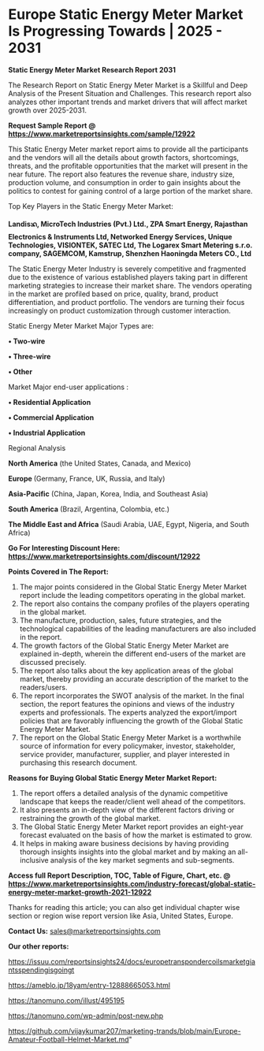 # Europe Static Energy Meter Market Is Progressing Towards | 2025 - 2031

<strong>Static Energy Meter Market Research Report 2031</strong>

The Research Report on Static Energy Meter Market is a Skillful and Deep Analysis of the Present Situation and Challenges. This research report also analyzes other important trends and market drivers that will affect market growth over 2025-2031.

<strong>Request Sample Report @ <a href=https://www.marketreportsinsights.com/sample/12922>https://www.marketreportsinsights.com/sample/12922</a></strong>

This Static Energy Meter market report aims to provide all the participants and the vendors will all the details about growth factors, shortcomings, threats, and the profitable opportunities that the market will present in the near future. The report also features the revenue share, industry size, production volume, and consumption in order to gain insights about the politics to contest for gaining control of a large portion of the market share.

Top Key Players in the Static Energy Meter Market:

<strong>Landisᬪ, MicroTech Industries (Pvt.) Ltd., ZPA Smart Energy, Rajasthan Electronics & Instruments Ltd, Networked Energy Services, Unique Technologies, VISIONTEK, SATEC Ltd, The Logarex Smart Metering s.r.o. company, SAGEMCOM, Kamstrup, Shenzhen Haoningda Meters CO., Ltd</strong>

The Static Energy Meter Industry is severely competitive and fragmented due to the existence of various established players taking part in different marketing strategies to increase their market share. The vendors operating in the market are profiled based on price, quality, brand, product differentiation, and product portfolio. The vendors are turning their focus increasingly on product customization through customer interaction.

Static Energy Meter Market Major Types are:

<strong>• Two-wire

• Three-wire

• Other</strong>

Market Major end-user applications :

<strong>• Residential Application

• Commercial Application

• Industrial Application</strong>

Regional Analysis

</u><strong><b>North America</b></strong> (the United States, Canada, and Mexico)

<strong><b>Europe </b></strong>(Germany, France, UK, Russia, and Italy)

<strong><b>Asia-Pacific</b></strong> (China, Japan, Korea, India, and Southeast Asia)

<strong><b>South America</b></strong> (Brazil, Argentina, Colombia, etc.)

<strong><b>The Middle East and Africa</b></strong> (Saudi Arabia, UAE, Egypt, Nigeria, and South Africa)

<strong>Go For Interesting Discount Here: <a href=https://www.marketreportsinsights.com/discount/12922>https://www.marketreportsinsights.com/discount/12922</a></strong>

<strong>Points Covered in The Report:</strong>
<ol>
  <li>The major points considered in the Global Static Energy Meter Market report include the leading competitors operating in the global market.</li>
  <li>The report also contains the company profiles of the players operating in the global market.</li>
  <li>The manufacture, production, sales, future strategies, and the technological capabilities of the leading manufacturers are also included in the report.</li>
  <li>The growth factors of the Global Static Energy Meter Market are explained in-depth, wherein the different end-users of the market are discussed precisely.</li>
  <li>The report also talks about the key application areas of the global market, thereby providing an accurate description of the market to the readers/users.</li>
  <li>The report incorporates the SWOT analysis of the market. In the final section, the report features the opinions and views of the industry experts and professionals. The experts analyzed the export/import policies that are favorably influencing the growth of the Global Static Energy Meter Market.</li>
  <li>The report on the Global Static Energy Meter Market is a worthwhile source of information for every policymaker, investor, stakeholder, service provider, manufacturer, supplier, and player interested in purchasing this research document.</li>
</ol>
<strong>Reasons for Buying Global Static Energy Meter Market Report:</strong>

<ol>
  <li>The report offers a detailed analysis of the dynamic competitive landscape that keeps the reader/client well ahead of the competitors.</li>
  <li>It also presents an in-depth view of the different factors driving or restraining the growth of the global market.</li>
  <li>The Global Static Energy Meter Market report provides an eight-year forecast evaluated on the basis of how the market is estimated to grow.</li>
  <li>It helps in making aware business decisions by having providing thorough insights insights into the global market and by making an all-inclusive analysis of the key market segments and sub-segments.</li>
</ol>
<strong>Access full Report Description, TOC, Table of Figure, Chart, etc. @ <a href=https://www.marketreportsinsights.com/industry-forecast/global-static-energy-meter-market-growth-2021-12922>https://www.marketreportsinsights.com/industry-forecast/global-static-energy-meter-market-growth-2021-12922</a></strong>


Thanks for reading this article; you can also get individual chapter wise section or region wise report version like Asia, United States, Europe.

<strong>Contact Us:</strong>
sales@marketreportsinsights.com

<strong>Our other reports:</strong>

<a href=https://issuu.com/reportsinsights24/docs/europetranspondercoilsmarketgiantsspendingisgoingt>https://issuu.com/reportsinsights24/docs/europetranspondercoilsmarketgiantsspendingisgoingt</a>

<a href=https://ameblo.jp/18yam/entry-12888665053.html>https://ameblo.jp/18yam/entry-12888665053.html</a>

<a href=https://tanomuno.com/illust/495195>https://tanomuno.com/illust/495195</a>

<a href=https://tanomuno.com/wp-admin/post-new.php>https://tanomuno.com/wp-admin/post-new.php</a>

<a href=https://github.com/vijaykumar207/marketing-trands/blob/main/Europe-Amateur-Football-Helmet-Market.md>https://github.com/vijaykumar207/marketing-trands/blob/main/Europe-Amateur-Football-Helmet-Market.md</a>"
